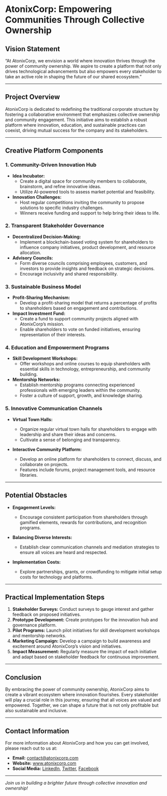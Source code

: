 # AtonixCorp: Empowering Communities Through Collective Ownership

## Vision Statement

“At AtonixCorp, we envision a world where innovation thrives through the power of community ownership. We aspire to create a platform that not only drives technological advancements but also empowers every stakeholder to take an active role in shaping the future of our shared ecosystem.”

---

## Project Overview

AtonixCorp is dedicated to redefining the traditional corporate structure by fostering a collaborative environment that emphasizes collective ownership and community engagement. This initiative aims to establish a robust platform where innovation, education, and sustainable practices can coexist, driving mutual success for the company and its stakeholders.

---

## Creative Platform Components

### 1. Community-Driven Innovation Hub

- **Idea Incubator:**
  - Create a digital space for community members to collaborate, brainstorm, and refine innovative ideas.
  - Utilize AI-powered tools to assess market potential and feasibility.
- **Innovation Challenges:**
  - Host regular competitions inviting the community to propose solutions to specific industry challenges.
  - Winners receive funding and support to help bring their ideas to life.

### 2. Transparent Stakeholder Governance

- **Decentralized Decision-Making:**
  - Implement a blockchain-based voting system for shareholders to influence company initiatives, product development, and resource allocation.
- **Advisory Councils:**
  - Form diverse councils comprising employees, customers, and investors to provide insights and feedback on strategic decisions.
  - Encourage inclusivity and shared responsibility.

### 3. Sustainable Business Model

- **Profit-Sharing Mechanism:**
  - Develop a profit-sharing model that returns a percentage of profits to shareholders based on engagement and contributions.
- **Impact Investment Fund:**
  - Create a fund to support community projects aligned with AtonixCorp’s mission.
  - Enable shareholders to vote on funded initiatives, ensuring representation of their interests.

### 4. Education and Empowerment Programs

- **Skill Development Workshops:**
  - Offer workshops and online courses to equip shareholders with essential skills in technology, entrepreneurship, and community building.
- **Mentorship Networks:**
  - Establish mentorship programs connecting experienced professionals with emerging leaders within the community.
  - Foster a culture of support, growth, and knowledge sharing.

### 5. Innovative Communication Channels

- **Virtual Town Halls:**

  - Organize regular virtual town halls for shareholders to engage with leadership and share their ideas and concerns.
  - Cultivate a sense of belonging and transparency.

- **Interactive Community Platform:**
  - Develop an online platform for shareholders to connect, discuss, and collaborate on projects.
  - Features include forums, project management tools, and resource libraries.

---

## Potential Obstacles

- **Engagement Levels:**

  - Encourage consistent participation from shareholders through gamified elements, rewards for contributions, and recognition programs.

- **Balancing Diverse Interests:**

  - Establish clear communication channels and mediation strategies to ensure all voices are heard and respected.

- **Implementation Costs:**
  - Explore partnerships, grants, or crowdfunding to mitigate initial setup costs for technology and platforms.

---

## Practical Implementation Steps

1. **Stakeholder Surveys:** Conduct surveys to gauge interest and gather feedback on proposed initiatives.
2. **Prototype Development:** Create prototypes for the innovation hub and governance platform.
3. **Pilot Programs:** Launch pilot initiatives for skill development workshops and mentorship networks.
4. **Marketing Campaign:** Develop a campaign to build awareness and excitement around AtonixCorp’s vision and initiatives.
5. **Impact Measurement:** Regularly measure the impact of each initiative and adapt based on stakeholder feedback for continuous improvement.

---

## Conclusion

By embracing the power of community ownership, AtonixCorp aims to create a vibrant ecosystem where innovation flourishes. Every stakeholder will play a crucial role in this journey, ensuring that all voices are valued and empowered. Together, we can shape a future that is not only profitable but also sustainable and inclusive.

---

## Contact Information

For more information about AtonixCorp and how you can get involved, please reach out to us at:

- **Email:** contact@atonixcorp.com
- **Website:** www.atonixcorp.com
- **Social Media:** [LinkedIn](#), [Twitter](#), [Facebook](#)

---

_Join us in building a brighter future through collective innovation and ownership!_

